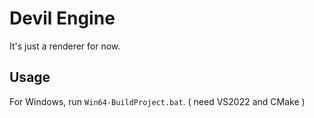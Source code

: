 # Devil Engine

It's just a renderer for now.

## Usage

For Windows, run `Win64-BuildProject.bat`. ( need VS2022 and CMake )